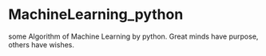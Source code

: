 # MachineLearning_python
some Algorithm of Machine Learning by python.
Great minds have purpose, others have wishes.

